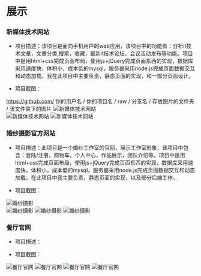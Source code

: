 展示
=========
### 新媒体技术网站
* 项目描述：该项目是面向手机用户的web应用，该项目中的功能有：分析it技术文章，文章分类,搜索，收藏，最新it技术论坛、会议活动发布等功能。项目中是用html+css完成页面布局，使用js+jQuery完成页面东西的实现，数据库采用速度快，体积小，成本低的mysql，服务器采用node.js完成页面数据交互和动态加载。我在此项目中主要负责，静态页面的实现，和一部分页面设计。

* 项目截图：


https://github.com/ 你的用户名 / 你的项目名 / raw / 分支名 / 存放图片的文件夹 / 该文件夹下的图片
![新媒体技术网站](https://github.com/lsl233/work/raw/master/img/ph1.jpg "新媒体技术网站")  
![新媒体技术网站](https://github.com/lsl233/work/raw/master/img/ph2.png "新媒体技术网站")
![新媒体技术网站](https://github.com/lsl233/work/raw/master/img/ph3.png "新媒体技术网站")

### 婚纱摄影官方网站
* 项目描述：此项目是一个婚纱工作室的官网，展示工作室形象，该项目中包含：登陆/注册，购物车，个人中心，作品展示，团队介绍等。项目中是用html+css完成页面布局，使用js+jQuery完成页面东西的实现，数据库采用速度快，体积小，成本低的mysql，服务器采用node.js完成页面数据交互和动态加载。在此项目中我主要负责，静态页面的实现，以及部分后端工作。

* 项目截图：


![婚纱摄影](https://github.com/lsl233/work/raw/master/img/hs1.png "婚纱摄影")  
![婚纱摄影](https://github.com/lsl233/work/raw/master/img/hs2.png "婚纱摄影")
![婚纱摄影](https://github.com/lsl233/work/raw/master/img/hs3.png "婚纱摄影")
![婚纱摄影](https://github.com/lsl233/work/raw/master/img/hs4.png "婚纱摄影")



### 餐厅官网
* 项目描述：

* 项目截图：

![餐厅官网](https://github.com/lsl233/work/raw/master/img/ct1.png "餐厅官网")
![餐厅官网](https://github.com/lsl233/work/raw/master/img/ct2.png "餐厅官网")
![餐厅官网](https://github.com/lsl233/work/raw/master/img/ct3.png "餐厅官网")
![餐厅官网](https://github.com/lsl233/work/raw/master/img/ct4.png "餐厅官网")

